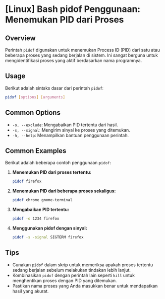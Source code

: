 # [Linux] Bash pidof Penggunaan: Menemukan PID dari Proses

## Overview
Perintah `pidof` digunakan untuk menemukan Process ID (PID) dari satu atau beberapa proses yang sedang berjalan di sistem. Ini sangat berguna untuk mengidentifikasi proses yang aktif berdasarkan nama programnya.

## Usage
Berikut adalah sintaks dasar dari perintah `pidof`:

```bash
pidof [options] [arguments]
```

## Common Options
- `-o, --exclude`: Mengabaikan PID tertentu dari hasil.
- `-s, --signal`: Mengirim sinyal ke proses yang ditemukan.
- `-h, --help`: Menampilkan bantuan penggunaan perintah.

## Common Examples
Berikut adalah beberapa contoh penggunaan `pidof`:

1. **Menemukan PID dari proses tertentu:**
   ```bash
   pidof firefox
   ```

2. **Menemukan PID dari beberapa proses sekaligus:**
   ```bash
   pidof chrome gnome-terminal
   ```

3. **Mengabaikan PID tertentu:**
   ```bash
   pidof -o 1234 firefox
   ```

4. **Menggunakan pidof dengan sinyal:**
   ```bash
   pidof -s -signal SIGTERM firefox
   ```

## Tips
- Gunakan `pidof` dalam skrip untuk memeriksa apakah proses tertentu sedang berjalan sebelum melakukan tindakan lebih lanjut.
- Kombinasikan `pidof` dengan perintah lain seperti `kill` untuk menghentikan proses dengan PID yang ditemukan.
- Pastikan nama proses yang Anda masukkan benar untuk mendapatkan hasil yang akurat.